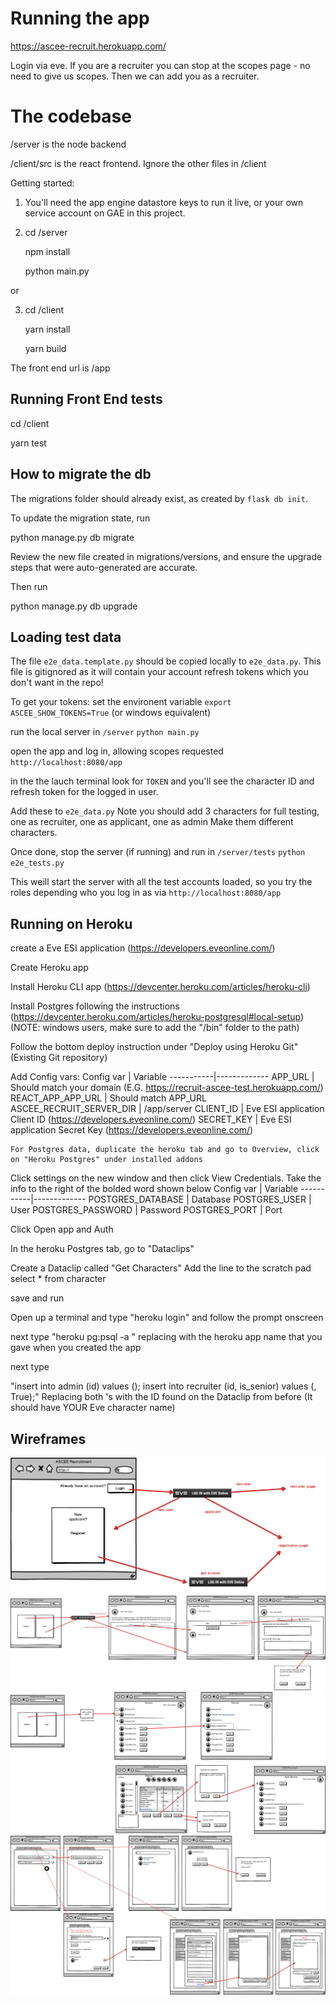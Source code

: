 # Running the app

https://ascee-recruit.herokuapp.com/

Login via eve. If you are a recruiter you can stop at the scopes page - no need to give us scopes. Then we can add you as a recruiter.

# The codebase

/server is the node backend

/client/src is the react frontend. Ignore the other files in /client

Getting started:

1. You'll need the app engine datastore keys to run it live, or your own service account on GAE in this project.

2. cd /server

   npm install
   
   python main.py
   
or

3. cd /client

   yarn install
   
   yarn build

The front end url is /app

## Running Front End tests

   cd <Project Root>/client

   yarn test


## How to migrate the db

The migrations folder should already exist, as created by `flask db init`.

To update the migration state, run

python manage.py db migrate

Review the new file created in migrations/versions, and ensure the upgrade steps that were auto-generated are accurate.

Then run

python manage.py db upgrade


## Loading test data

The file `e2e_data.template.py` should be copied locally to `e2e_data.py`. This file is gitignored as it will contain your account refresh tokens which you don't want in the repo!

To get your tokens:
set the environent variable
    `export ASCEE_SHOW_TOKENS=True` (or windows equivalent)
    
run the local server
   in `/server`
   `python main.py`
   
open the app and log in, allowing scopes requested
   `http://localhost:8080/app`
   
in the the lauch terminal look for `TOKEN` and you'll see the character ID and refresh token for the logged in user.

Add these to `e2e_data.py`
Note you should add 3 characters for full testing, one as recruiter, one as applicant, one as admin
Make them different characters.

Once done, stop the server (if running) and run
   in `/server/tests`
   `python e2e_tests.py`
   
This weill start the server with all the test accounts loaded, so you try the roles depending who you log in as via
   `http://localhost:8080/app`
   
## Running on Heroku

create a Eve ESI application (https://developers.eveonline.com/)

Create Heroku app

Install Heroku CLI app (https://devcenter.heroku.com/articles/heroku-cli)

Install Postgres following the instructions (https://devcenter.heroku.com/articles/heroku-postgresql#local-setup) (NOTE: windows users, make sure to add the "/bin" folder to the path)

Follow the bottom deploy instruction under "Deploy using Heroku Git" (Existing Git repository)

Add Config vars:
 Config var | Variable
 -----------|-------------
  APP_URL | Should match your domain (E.G. https://recruit-ascee-test.herokuapp.com/)
  REACT_APP_APP_URL | Should match APP_URL
  ASCEE_RECRUIT_SERVER_DIR | /app/server
  CLIENT_ID | Eve ESI application Client ID (https://developers.eveonline.com/)
  SECRET_KEY | Eve ESI application Secret Key (https://developers.eveonline.com/)
 
    For Postgres data, duplicate the heroku tab and go to Overview, click on "Heroku Postgres" under installed addons
Click settings on the new window and then click View Credentials. Take the info to the right of the bolded word shown below
    Config var | Variable
    -----------|-------------
  POSTGRES_DATABASE | Database
  POSTGRES_USER | User
  POSTGRES_PASSWORD | Password
  POSTGRES_PORT | Port
 
 
Click Open app and Auth

In the heroku Postgres tab, go to "Dataclips"

Create a Dataclip called "Get Characters"
Add the line to the scratch pad
    select * from character
 
save and run


Open up a terminal and type "heroku login" and follow the prompt onscreen

next type "heroku pg:psql -a <appname>" replacing <appname> with the heroku app name that you gave when you created the app

next type

"insert into admin (id) values (<ID>);
insert into recruiter (id, is_senior) values (<ID>, True);"
Replacing both <ID>'s with the ID found on the Dataclip from before (It should have YOUR Eve character name)


## Wireframes

![Landing Wireframe](https://github.com/wgilpin/recruitment-ascee/blob/master/docs/Landing%20Wireframe.png)
![Applicant Wireframe](https://github.com/wgilpin/recruitment-ascee/blob/master/docs/Applicant_Wireframe.png)
![Recruiter Wireframe](https://github.com/wgilpin/recruitment-ascee/blob/master/docs/Recruiter_Wireframe.png)
![Admin Wireframe](https://github.com/wgilpin/recruitment-ascee/blob/master/docs/Admin%20Wireframe.png)
